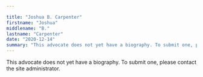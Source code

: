 ```yaml
---

title: "Joshua B. Carpenter"
firstname: "Joshua"
middlename: "B."
lastname: "Carpenter"
date: "2020-12-14"
summary: "This advocate does not yet have a biography. To submit one, please contact the site administrator."
---
```

This advocate does not yet have a biography. To submit one, please contact the site administrator.

